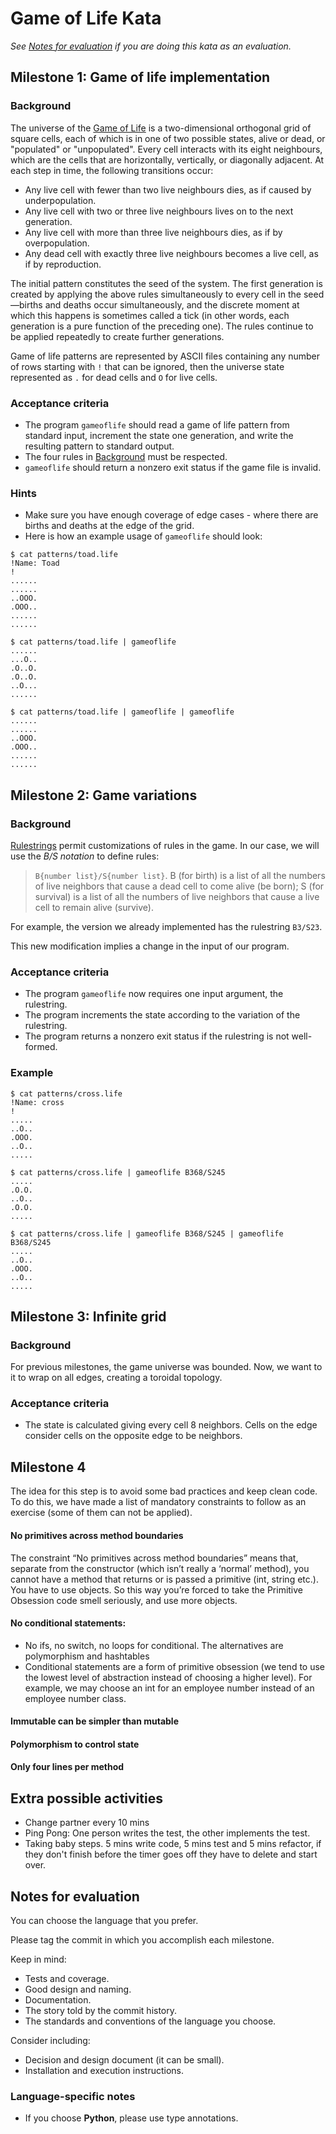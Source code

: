 # Game of Life Kata

*See [Notes for evaluation](#notes-for-evaluation) if you are doing this kata as an evaluation.*


## Milestone 1: Game of life implementation

### Background
The universe of the [Game of Life](https://en.wikipedia.org/wiki/Conway%27s_Game_of_Life) is a two-dimensional orthogonal grid of square cells, each of which is in one of two possible states, alive or dead, or "populated" or "unpopulated". Every cell interacts with its eight neighbours, which are the cells that are horizontally, vertically, or diagonally adjacent. At each step in time, the following transitions occur:

- Any live cell with fewer than two live neighbours dies, as if caused by underpopulation.
- Any live cell with two or three live neighbours lives on to the next generation.
- Any live cell with more than three live neighbours dies, as if by overpopulation.
- Any dead cell with exactly three live neighbours becomes a live cell, as if by reproduction.

The initial pattern constitutes the seed of the system. The first generation is created by applying the above rules simultaneously to every cell in the seed—births and deaths occur simultaneously, and the discrete moment at which this happens is sometimes called a tick (in other words, each generation is a pure function of the preceding one). The rules continue to be applied repeatedly to create further generations.

Game of life patterns are represented by ASCII files containing any number of rows starting with `!` that can be ignored, then the universe state represented as `.` for dead cells and `O` for live cells.

### Acceptance criteria
- The program `gameoflife` should read a game of life pattern from standard input, increment the state one generation, and write the resulting pattern to standard output.
- The four rules in [Background](#background) must be respected.
- `gameoflife` should return a nonzero exit status if the game file is invalid.

### Hints
- Make sure you have enough coverage of edge cases - where there are births and deaths at the edge of the grid.
- Here is how an example usage of `gameoflife` should look:
```
$ cat patterns/toad.life
!Name: Toad
!
......
......
..OOO.
.OOO..
......
......

$ cat patterns/toad.life | gameoflife
......
...O..
.O..O.
.O..O.
..O...
......

$ cat patterns/toad.life | gameoflife | gameoflife
......
......
..OOO.
.OOO..
......
......

```

## Milestone 2: Game variations

### Background
[Rulestrings](https://www.conwaylife.com/wiki/Rulestring) permit customizations of rules in the game.
In our case, we will use the *B/S notation* to define rules:

>  `B{number list}/S{number list}`.  B (for birth) is a list of all the numbers of live neighbors that cause a dead cell to come alive (be born); S (for survival) is a list of all the numbers of live neighbors that cause a live cell to remain alive (survive).

For example, the version we already implemented has the rulestring `B3/S23`.

This new modification implies a change in the input of our program.

### Acceptance criteria

- The program `gameoflife` now requires one input argument, the rulestring.
- The program increments the state according to the variation of the rulestring.
- The program returns a nonzero exit status if the rulestring is not well-formed.

### Example
```
$ cat patterns/cross.life
!Name: cross
!
.....
..O..
.OOO.
..O..
.....

$ cat patterns/cross.life | gameoflife B368/S245
.....
.O.O.
..O..
.O.O.
.....

$ cat patterns/cross.life | gameoflife B368/S245 | gameoflife B368/S245
.....
..O..
.OOO.
..O..
.....
```


## Milestone 3: Infinite grid

### Background
For previous milestones, the game universe was bounded. Now, we want to it to wrap on all edges, creating a toroidal topology.

### Acceptance criteria
- The state is calculated giving every cell 8 neighbors. Cells on the edge consider cells on the opposite edge to be neighbors.

## Milestone 4

The idea for this step is to avoid some bad practices and keep clean code. To do this, we have made a list of mandatory constraints to follow as an exercise (some of them can not be applied).

#### No primitives across method boundaries

The constraint “No primitives across method boundaries” means that, separate from the constructor (which isn’t really a ‘normal’ method), you cannot have a method that returns or is passed a primitive (int, string etc.). You have to use objects. So this way you’re forced to take the Primitive Obsession code smell seriously, and use more objects.

#### No conditional statements:

- No ifs, no switch, no loops for conditional. The alternatives are polymorphism and hashtables
- Conditional statements are a form of primitive obsession (we tend to use the lowest level of abstraction instead of choosing a higher level). For example, we may choose an int for an employee number instead of an employee number class.

#### Immutable can be simpler than mutable

#### Polymorphism to control state

#### Only four lines per method


## Extra possible activities
- Change partner every 10 mins
- Ping Pong: One person writes the test, the other implements the test.
- Taking baby steps. 5 mins write code, 5 mins test and 5 mins refactor, if they don't finish before the timer goes off they have to delete and start over.


## Notes for evaluation
You can choose the language that you prefer.

Please tag the commit in which you accomplish each milestone.

Keep in mind:
- Tests and coverage.
- Good design and naming.
- Documentation.
- The story told by the commit history.
- The standards and conventions of the language you choose.

 Consider including:
- Decision and design document (it can be small).
- Installation and execution instructions.

### Language-specific notes
- If you choose **Python**, please use type annotations.
